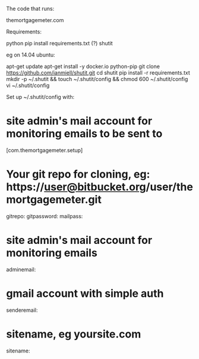 The code that runs:

themortgagemeter.com

Requirements:

python
pip install requirements.txt (?)
shutit

eg on 14.04 ubuntu:

apt-get update
apt-get install -y docker.io python-pip
git clone https://github.com/ianmiell/shutit.git
cd shutit
pip install -r requirements.txt 
mkdir -p ~/.shutit && touch ~/.shutit/config && chmod 600 ~/.shutit/config 
vi ~/.shutit/config


Set up ~/.shutit/config with:

# site admin's mail account for monitoring emails to be sent to
[com.themortgagemeter.setup]
# Your git repo for cloning, eg: https://user@bitbucket.org/user/themortgagemeter.git
gitrepo:
gitpassword:
mailpass:
# site admin's mail account for monitoring emails
adminemail:
# gmail account with simple auth
senderemail:
# sitename, eg yoursite.com
sitename:
